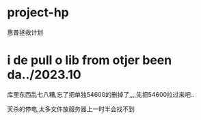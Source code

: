 # project-hp
惠普拯救计划
# i de pull o lib from otjer been da../2023.10
库里东西乱七八糟,忘了把单独54600的删掉了,,,,先把54600拉过来吧..

天杀的停电,太多文件放服务器上一时半会找不到
